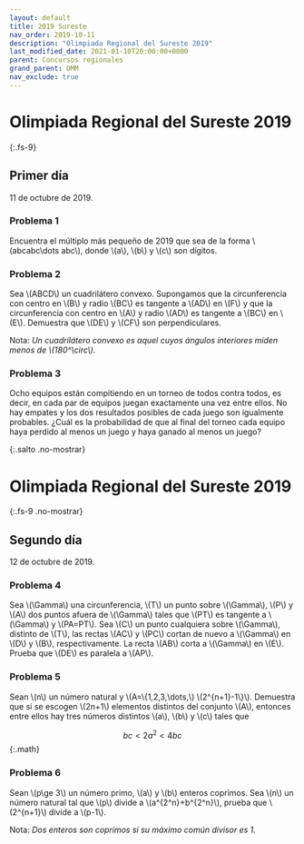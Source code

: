 ```yaml
---
layout: default
title: 2019 Sureste
nav_order: 2019-10-11
description: "Olimpiada Regional del Sureste 2019"
last_modified_date: 2021-01-10T20:00:00+0000
parent: Concursos regionales
grand_parent: OMM
nav_exclude: true
---
```


<link rel="stylesheet" href="{{ '/assets/css/just-the-docs-degAzul.css' | absolute_url }}">
<script>
    jtd.setTheme('degVerde');
</script>

<!--Enviado por José Hdz. Stgo. al correo polynomm@outlook.com el 4 de enero de 2021-->

# Olimpiada Regional del Sureste&nbsp;<span class="deg-sitio deg-sitio-texto">2019</span>
{:.fs-9}

## <span class="deg-sitio deg-sitio-texto">Primer día</span>
11 de octubre de 2019.

### Problema&nbsp;<span class="deg-sitio deg-sitio-texto">1</span>

Encuentra el múltiplo más pequeño de 2019 que sea de la forma \\(abcabc\dots abc\\), donde \\(a\\), \\(b\\) y \\(c\\) son dígitos.

### Problema&nbsp;<span class="deg-sitio deg-sitio-texto">2</span>

Sea \\(ABCD\\) un cuadrilátero convexo. Supongamos que la circunferencia con centro en \\(B\\) y radio \\(BC\\) es tangente a \\(AD\\) en \\(F\\) y que la circunferencia con centro en \\(A\\) y radio \\(AD\\) es tangente a \\(BC\\) en \\(E\\). Demuestra que \\(DE\\) y \\(CF\\) son perpendiculares.

Nota: *Un cuadrilátero convexo es aquel cuyos ángulos interiores miden menos de \\(180^\circ\\).*

### Problema&nbsp;<span class="deg-sitio deg-sitio-texto">3</span>

Ocho equipos están compitiendo en un torneo de todos contra todos, es decir, en cada par de equipos juegan exactamente una vez entre ellos. No hay empates y los dos resultados posibles de cada juego son igualmente probables. ¿Cuál es la probabilidad de que al final del torneo cada equipo haya perdido al menos un juego y haya ganado al menos un juego?

<div></div>
{:.salto .no-mostrar}

# Olimpiada Regional del Sureste&nbsp;<span class="deg-sitio deg-sitio-texto">2019</span>
{:.fs-9 .no-mostrar}

## <span class="deg-sitio deg-sitio-texto">Segundo día</span>
12 de octubre de 2019.

### Problema&nbsp;<span class="deg-sitio deg-sitio-texto">4</span>

Sea \\(\Gamma\\) una circunferencia, \\(T\\) un punto sobre \\(\Gamma\\), \\(P\\) y \\(A\\) dos puntos afuera de \\(\Gamma\\) tales que \\(PT\\) es tangente a \\(\Gamma\\) y \\(PA=PT\\). Sea \\(C\\) un punto cualquiera sobre \\(\Gamma\\), distinto de \\(T\\), las rectas \\(AC\\) y \\(PC\\) cortan de nuevo a \\(\Gamma\\) en \\(D\\) y \\(B\\), respectivamente. La recta \\(AB\\) corta a \\(\Gamma\\) en \\(E\\). Prueba que \\(DE\\) es paralela a \\(AP\\).

### Problema&nbsp;<span class="deg-sitio deg-sitio-texto">5</span>

Sean \\(n\\) un número natural y \\(A=\\{1,2,3,\dots,\\) \\(2^{n+1}-1\\}\\). Demuestra que si se escogen \\(2n+1\\) elementos distintos del conjunto \\(A\\), entonces entre ellos hay tres números distintos \\(a\\), \\(b\\) y \\(c\\) tales que

$$bc<2a^2<4bc$$
{:.math}

### Problema&nbsp;<span class="deg-sitio deg-sitio-texto">6</span>

Sean \\(p\ge 3\\) un número primo, \\(a\\) y \\(b\\) enteros coprimos. Sea \\(n\\) un número natural tal que \\(p\\) divide a \\(a^{2^n}+b^{2^n}\\), prueba que \\(2^{n+1}\\) divide a \\(p-1\\).

Nota: *Dos enteros son coprimos si su máximo común divisor es 1.*